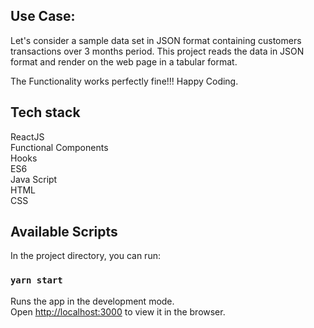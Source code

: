 ## Use Case:

Let's consider a sample data set in JSON format containing customers transactions over 3 months period. This project reads the data in JSON format and render on the web page in a tabular format. 

The Functionality works perfectly fine!!! Happy Coding.

## Tech stack

ReactJS <br/>
Functional Components<br/>
Hooks<br/>
ES6 <br/>
Java Script <br/>
HTML<br/>
CSS



## Available Scripts

In the project directory, you can run:

### `yarn start`

Runs the app in the development mode.<br />
Open [http://localhost:3000](http://localhost:3000) to view it in the browser.
